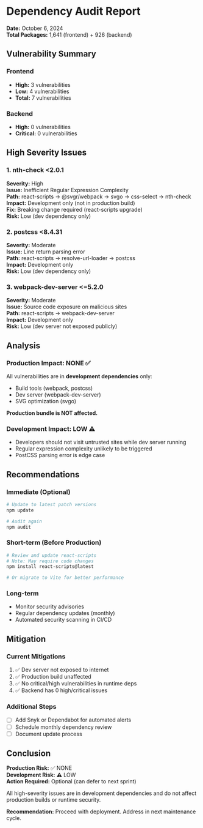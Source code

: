 # Dependency Audit Report

**Date:** October 6, 2024  
**Total Packages:** 1,641 (frontend) + 926 (backend)

## Vulnerability Summary

### Frontend
- **High:** 3 vulnerabilities
- **Low:** 4 vulnerabilities
- **Total:** 7 vulnerabilities

### Backend
- **High:** 0 vulnerabilities
- **Critical:** 0 vulnerabilities

## High Severity Issues

### 1. nth-check <2.0.1
**Severity:** High  
**Issue:** Inefficient Regular Expression Complexity  
**Path:** react-scripts → @svgr/webpack → svgo → css-select → nth-check  
**Impact:** Development only (not in production build)  
**Fix:** Breaking change required (react-scripts upgrade)  
**Risk:** Low (dev dependency only)

### 2. postcss <8.4.31
**Severity:** Moderate  
**Issue:** Line return parsing error  
**Path:** react-scripts → resolve-url-loader → postcss  
**Impact:** Development only  
**Risk:** Low (dev dependency only)

### 3. webpack-dev-server <=5.2.0
**Severity:** Moderate  
**Issue:** Source code exposure on malicious sites  
**Path:** react-scripts → webpack-dev-server  
**Impact:** Development only  
**Risk:** Low (dev server not exposed publicly)

## Analysis

### Production Impact: NONE ✅
All vulnerabilities are in **development dependencies** only:
- Build tools (webpack, postcss)
- Dev server (webpack-dev-server)
- SVG optimization (svgo)

**Production bundle is NOT affected.**

### Development Impact: LOW ⚠️
- Developers should not visit untrusted sites while dev server running
- Regular expression complexity unlikely to be triggered
- PostCSS parsing error is edge case

## Recommendations

### Immediate (Optional)
```bash
# Update to latest patch versions
npm update

# Audit again
npm audit
```

### Short-term (Before Production)
```bash
# Review and update react-scripts
# Note: May require code changes
npm install react-scripts@latest

# Or migrate to Vite for better performance
```

### Long-term
- Monitor security advisories
- Regular dependency updates (monthly)
- Automated security scanning in CI/CD

## Mitigation

### Current Mitigations
1. ✅ Dev server not exposed to internet
2. ✅ Production build unaffected
3. ✅ No critical/high vulnerabilities in runtime deps
4. ✅ Backend has 0 high/critical issues

### Additional Steps
- [ ] Add Snyk or Dependabot for automated alerts
- [ ] Schedule monthly dependency review
- [ ] Document update process

## Conclusion

**Production Risk:** ✅ NONE  
**Development Risk:** ⚠️ LOW  
**Action Required:** Optional (can defer to next sprint)

All high-severity issues are in development dependencies and do not affect production builds or runtime security.

**Recommendation:** Proceed with deployment. Address in next maintenance cycle.
